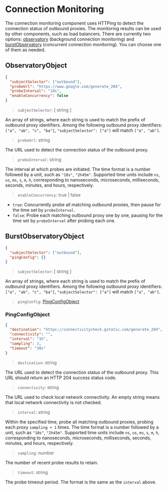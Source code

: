 # Connection Monitoring

The connection monitoring component uses HTTPing to detect the connection status
of outbound proxies. The monitoring results can be used by other components,
such as load balancers. There are currently two options:
[observatory](#observatoryobject) (background connection monitoring) and
[burstObservatory](#burstobservatoryobject) (concurrent connection monitoring).
You can choose one of them as needed.

## ObservatoryObject

```json
{
  "subjectSelector": ["outbound"],
  "probeUrl": "https://www.google.com/generate_204",
  "probeInterval": "10s",
  "enableConcurrency": false
}
```

> `subjectSelector`: \[ string \]

An array of strings, where each string is used to match the prefix of outbound
proxy identifiers. Among the following outbound proxy identifiers:
`["a", "ab", "c", "ba"]`, `"subjectSelector": ["a"]` will match `["a", "ab"]`.

> `probeUrl`: string

The URL used to detect the connection status of the outbound proxy.

> `probeInterval`: string

The interval at which probes are initiated. The time format is a number followed
by a unit, such as `"10s"`, `"2h45m"`. Supported time units include `ns`, `us`,
`ms`, `s`, `m`, `h`, corresponding to nanoseconds, microseconds, milliseconds,
seconds, minutes, and hours, respectively.

> `enableConcurrency`: true | false

- `true`: Concurrently probe all matching outbound proxies, then pause for the
  time set by `probeInterval`.
- `false`: Probe each matching outbound proxy one by one, pausing for the time
  set by `probeInterval` after probing each one.

## BurstObservatoryObject

```json
{
  "subjectSelector": ["outbound"],
  "pingConfig": {}
}
```

> `subjectSelector`: \[ string \]

An array of strings, where each string is used to match the prefix of outbound
proxy identifiers. Among the following outbound proxy identifiers:
`["a", "ab", "c", "ba"]`, `"subjectSelector": ["a"]` will match `["a", "ab"]`.

> `pingConfig`: [PingConfigObject](#PingConfigObject)

### PingConfigObject

```json
{
  "destination": "https://connectivitycheck.gstatic.com/generate_204",
  "connectivity": "",
  "interval": "1h",
  "sampling": 3,
  "timeout": "30s"
}
```

> `destination`: string

The URL used to detect the connection status of the outbound proxy. This URL
should return an HTTP 204 success status code.

> `connectivity`: string

The URL used to check local network connectivity. An empty string means that
local network connectivity is not checked.

> `interval`: string

Within the specified time, probe all matching outbound proxies, probing each
proxy `sampling + 1` times. The time format is a number followed by a unit, such
as `"10s"`, `"2h45m"`. Supported time units include `ns`, `us`, `ms`, `s`, `m`,
`h`, corresponding to nanoseconds, microseconds, milliseconds, seconds, minutes,
and hours, respectively.

> `sampling`: number

The number of recent probe results to retain.

> `timeout`: string

The probe timeout period. The format is the same as the `interval` above.
